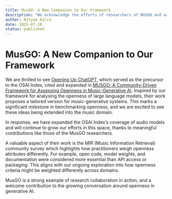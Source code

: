 ```yaml
--- 
title: MusGO- A New Companion to Our Framework
description: "We acknowledge the efforts of researchers of MUSGO and add new models to our index. "
author: Nityaa Kalra
date: 2025-07-18
status: published
---
```


# MusGO: A New Companion to Our Framework
<author :author="author"></author>
<date :date="date"></date>

We are thrilled to see [Opening Up ChatGPT](https://opening-up-chatgpt.github.io), which served as the precursor to the OSAI Index, cited and expanded in [MUSGO: A Community-Driven Framework for Assessing Openness in Music-Generative AI](https://arxiv.org/pdf/2507.03599). Inspired by our framework for analysing the openness of large language models, their work proposes a tailored version for music-generative systems. This marks a significant milestone in benchmarking openness, and we are excited to see these ideas being extended into the music domain.

In response, we have expanded the OSAI Index’s coverage of audio models and will continue to grow our efforts in this space, thanks to meaningful contributions like those of the MusGO researchers.

A valuable aspect of their work is the MIR (Music Information Retrieval) community survey which highlights how practitioners weigh openness attributes differently. For example, open code, model weights, and documentation were considered more essential than API access or packaging. This aligns with our ongoing exploration into how openness criteria might be weighted differently across domains.

MusGO is a strong example of research collaboration in action, and a welcome contribution to the growing conversation around openness in generative AI.
